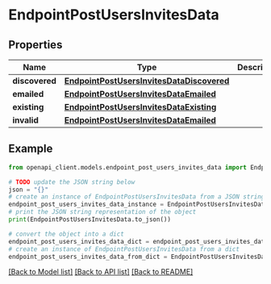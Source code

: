 # EndpointPostUsersInvitesData


## Properties

Name | Type | Description | Notes
------------ | ------------- | ------------- | -------------
**discovered** | [**EndpointPostUsersInvitesDataDiscovered**](EndpointPostUsersInvitesDataDiscovered.md) |  | [optional] 
**emailed** | [**EndpointPostUsersInvitesDataEmailed**](EndpointPostUsersInvitesDataEmailed.md) |  | [optional] 
**existing** | [**EndpointPostUsersInvitesDataExisting**](EndpointPostUsersInvitesDataExisting.md) |  | [optional] 
**invalid** | [**EndpointPostUsersInvitesDataEmailed**](EndpointPostUsersInvitesDataEmailed.md) |  | [optional] 

## Example

```python
from openapi_client.models.endpoint_post_users_invites_data import EndpointPostUsersInvitesData

# TODO update the JSON string below
json = "{}"
# create an instance of EndpointPostUsersInvitesData from a JSON string
endpoint_post_users_invites_data_instance = EndpointPostUsersInvitesData.from_json(json)
# print the JSON string representation of the object
print(EndpointPostUsersInvitesData.to_json())

# convert the object into a dict
endpoint_post_users_invites_data_dict = endpoint_post_users_invites_data_instance.to_dict()
# create an instance of EndpointPostUsersInvitesData from a dict
endpoint_post_users_invites_data_from_dict = EndpointPostUsersInvitesData.from_dict(endpoint_post_users_invites_data_dict)
```
[[Back to Model list]](../README.md#documentation-for-models) [[Back to API list]](../README.md#documentation-for-api-endpoints) [[Back to README]](../README.md)


